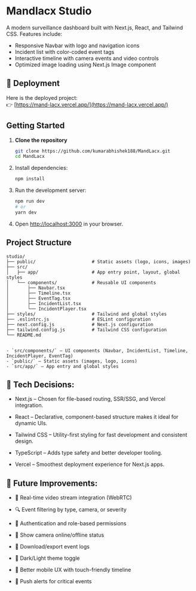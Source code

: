 # Mandlacx Studio

A modern surveillance dashboard built with Next.js, React, and Tailwind CSS. Features include:

- Responsive Navbar with logo and navigation icons  
- Incident list with color-coded event tags  
- Interactive timeline with camera events and video controls  
- Optimized image loading using Next.js Image component  

## 🚀 Deployment

Here is the deployed project:  
👉 [https://mand-lacx.vercel.app/](https://mand-lacx.vercel.app/) 


## Getting Started

1. **Clone the repository**

   ```bash
   git clone https://github.com/kumarabhishek188/MandLacx.git
   cd MandLacx
   ```

2. Install dependencies:

   ```bash
   npm install
   ```

3. Run the development server:

   ```bash
   npm run dev
   # or
   yarn dev
   ```

3. Open [http://localhost:3000](http://localhost:3000) in your browser.

## Project Structure
```
studio/
├── public/                     # Static assets (logo, icons, images)
├── src/
│   ├── app/                    # App entry point, layout, global styles
│   └── components/             # Reusable UI components
│       ├── Navbar.tsx
│       ├── Timeline.tsx
│       ├── EventTag.tsx
│       ├── IncidentList.tsx
│       └── IncidentPlayer.tsx
├── styles/                     # Tailwind and global styles
├── .eslintrc.js                # ESLint configuration
├── next.config.js              # Next.js configuration
├── tailwind.config.js          # Tailwind CSS configuration
└── README.md


- `src/components/` — UI components (Navbar, IncidentList, Timeline, IncidentPlayer, EventTag)
- `public/` — Static assets (images, logo, icons)
- `src/app/` — App entry and global styles
```

## 🧠 Tech Decisions:
- Next.js – Chosen for file-based routing, SSR/SSG, and Vercel integration.

- React – Declarative, component-based structure makes it ideal for dynamic UIs.

- Tailwind CSS – Utility-first styling for fast development and consistent design.

- TypeScript – Adds type safety and better developer tooling.

- Vercel – Smoothest deployment experience for Next.js apps.


## 🌱 Future Improvements:
- 🔄 Real-time video stream integration (WebRTC)

- 🔍 Event filtering by type, camera, or severity

- 🔐 Authentication and role-based permissions

- 📡 Show camera online/offline status

- 📁 Download/export event logs

- 🌙 Dark/Light theme toggle

- 📱 Better mobile UX with touch-friendly timeline

- 🔔 Push alerts for critical events
